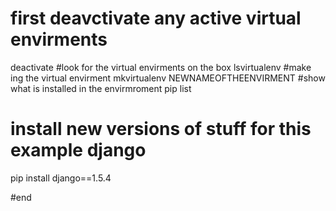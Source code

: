 # first deavctivate any active virtual envirments
deactivate
#look for the virtual envirments on the box
lsvirtualenv
#make ing the virtual envirment
mkvirtualenv NEWNAMEOFTHEENVIRMENT
#show what is installed in the envirmroment 
pip list 
# install new versions of stuff for this example django
pip install django==1.5.4


#end 
